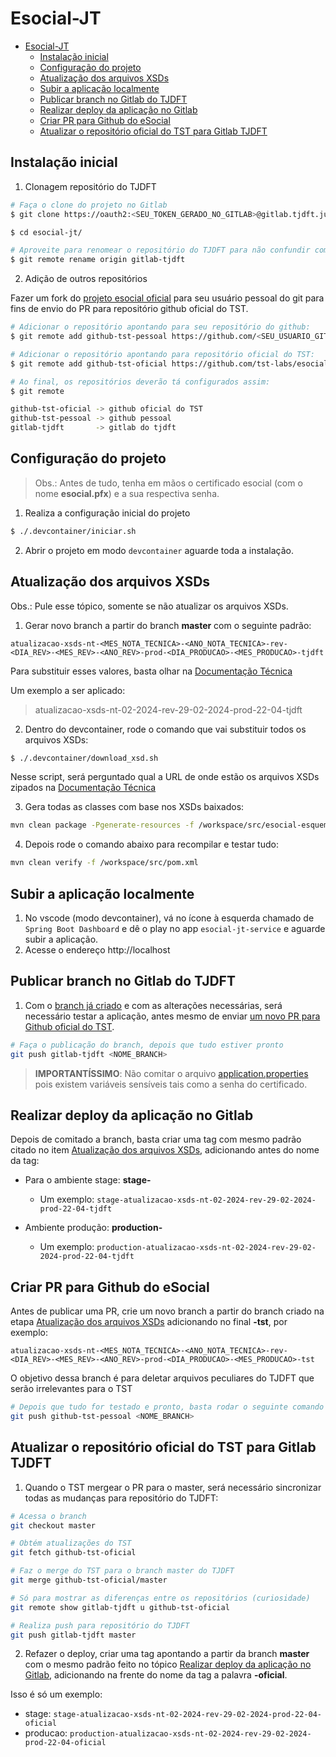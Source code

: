 # Esocial-JT

- [Esocial-JT](#esocial-jt)
  - [Instalação inicial](#instalação-inicial)
  - [Configuração do projeto](#configuração-do-projeto)
  - [Atualização dos arquivos XSDs](#atualização-dos-arquivos-xsds)
  - [Subir a aplicação localmente](#subir-a-aplicação-localmente)
  - [Publicar branch no Gitlab do TJDFT](#publicar-branch-no-gitlab-do-tjdft)
  - [Realizar deploy da aplicação no Gitlab](#realizar-deploy-da-aplicação-no-gitlab)
  - [Criar PR para Github do eSocial](#criar-pr-para-github-do-esocial)
  - [Atualizar o repositório oficial do TST para Gitlab TJDFT](#atualizar-o-repositório-oficial-do-tst-para-gitlab-tjdft)


## Instalação inicial

1) Clonagem repositório do TJDFT

```bash
# Faça o clone do projeto no Gitlab
$ git clone https://oauth2:<SEU_TOKEN_GERADO_NO_GITLAB>@gitlab.tjdft.jus.br/cosoft/nusof5/esocial/esocial-jt.git

$ cd esocial-jt/

# Aproveite para renomear o repositório do TJDFT para não confundir com os outros repositórios que serão adicionados a seguir
$ git remote rename origin gitlab-tjdft
```

2) Adição de outros repositórios

Fazer um fork do [projeto esocial oficial](https://github.com/tst-labs/esocial) para seu usuário pessoal do git para fins de envio do PR para repositório github oficial do TST.

```bash
# Adicionar o repositório apontando para seu repositório do github:
$ git remote add github-tst-pessoal https://github.com/<SEU_USUARIO_GITHUB>/esocial.git

# Adicionar o repositório apontando para repositório oficial do TST:
$ git remote add github-tst-oficial https://github.com/tst-labs/esocial.git

# Ao final, os repositórios deverão tá configurados assim:
$ git remote

github-tst-oficial -> github oficial do TST
github-tst-pessoal -> github pessoal
gitlab-tjdft       -> gitlab do tjdft
```

## Configuração do projeto

> Obs.: Antes de tudo, tenha em mãos o certificado esocial (com o nome **esocial.pfx**) e a sua respectiva senha.

1) Realiza a configuração inicial do projeto

```bash
$ ./.devcontainer/iniciar.sh
```

2) Abrir o projeto em modo `devcontainer` aguarde toda a instalação.

## Atualização dos arquivos XSDs

Obs.: Pule esse tópico, somente se não atualizar os arquivos XSDs.

1) Gerar novo branch a partir do branch **master** com o seguinte padrão:

`atualizacao-xsds-nt-<MES_NOTA_TECNICA>-<ANO_NOTA_TECNICA>-rev-<DIA_REV>-<MES_REV>-<ANO_REV>-prod-<DIA_PRODUCAO>-<MES_PRODUCAO>-tjdft`

Para substituir esses valores, basta olhar na [Documentação Técnica](https://www.gov.br/esocial/pt-br/documentacao-tecnica)

Um exemplo a ser aplicado:

> atualizacao-xsds-nt-02-2024-rev-29-02-2024-prod-22-04-tjdft

2) Dentro do devcontainer, rode o comando que vai substituir todos os arquivos XSDs:

```bash
$ ./.devcontainer/download_xsd.sh
```

Nesse script, será perguntado qual a URL de onde estão os arquivos XSDs zipados na [Documentação Técnica](https://www.gov.br/esocial/pt-br/documentacao-tecnica)

3) Gera todas as classes com base nos XSDs baixados:

```bash
mvn clean package -Pgenerate-resources -f /workspace/src/esocial-esquemas/pom.xml
```

4) Depois rode o comando abaixo para recompilar e testar tudo:

```bash
mvn clean verify -f /workspace/src/pom.xml
```

## Subir a aplicação localmente

1) No vscode (modo devcontainer), vá no ícone à esquerda chamado de `Spring Boot Dashboard` e dê o play no app `esocial-jt-service` e aguarde subir a aplicação.
2) Acesse o endereço http://localhost

## Publicar branch no Gitlab do TJDFT

1) Com o [branch já criado](#atualização-dos-arquivos-xsds) e com as alterações necessárias, será necessário testar a aplicação, antes mesmo de enviar [um novo PR para Github oficial do TST](#criar-pr-para-github-do-esocial).

```bash
# Faça o publicação do branch, depois que tudo estiver pronto
git push gitlab-tjdft <NOME_BRANCH>
```

> **IMPORTANTÍSSIMO**: Não comitar o arquivo [application.properties](../src/esocial-jt-service/src/main/resources/application.properties) pois existem variáveis sensíveis tais como a senha do certificado.

## Realizar deploy da aplicação no Gitlab

Depois de comitado a branch, basta criar uma tag com mesmo padrão citado no item [Atualização dos arquivos XSDs](#atualização-dos-arquivos-xsds), adicionando antes do nome da tag:

- Para o ambiente stage: **stage-**
  - Um exemplo: `stage-atualizacao-xsds-nt-02-2024-rev-29-02-2024-prod-22-04-tjdft`

- Ambiente produção: **production-**
  - Um exemplo: `production-atualizacao-xsds-nt-02-2024-rev-29-02-2024-prod-22-04-tjdft`

## Criar PR para Github do eSocial

Antes de publicar uma PR, crie um novo branch a partir do branch criado na etapa [Atualização dos arquivos XSDs](#atualização-dos-arquivos-xsds) adicionando no final **-tst**, por exemplo:

`atualizacao-xsds-nt-<MES_NOTA_TECNICA>-<ANO_NOTA_TECNICA>-rev-<DIA_REV>-<MES_REV>-<ANO_REV>-prod-<DIA_PRODUCAO>-<MES_PRODUCAO>-tst`

O objetivo dessa branch é para deletar arquivos peculiares do TJDFT que serão irrelevantes para o TST

```bash
# Depois que tudo for testado e pronto, basta rodar o seguinte comando
git push github-tst-pessoal <NOME_BRANCH>
```

## Atualizar o repositório oficial do TST para Gitlab TJDFT

1) Quando o TST mergear o PR para o master, será necessário sincronizar todas as mudanças para repositório do TJDFT:

```bash
# Acessa o branch
git checkout master

# Obtém atualizações do TST
git fetch github-tst-oficial

# Faz o merge do TST para o branch master do TJDFT
git merge github-tst-oficial/master

# Só para mostrar as diferenças entre os repositórios (curiosidade)
git remote show gitlab-tjdft u github-tst-oficial

# Realiza push para repositório do TJDFT
git push gitlab-tjdft master
```

2) Refazer o deploy, criar uma tag apontando a partir da branch **master** com o mesmo padrão feito no tópico [Realizar deploy da aplicação no Gitlab](#realizar-deploy-da-aplicação-no-gitlab), adicionando na frente do nome da tag a palavra **-oficial**.

Isso é só um exemplo: 

- stage: `stage-atualizacao-xsds-nt-02-2024-rev-29-02-2024-prod-22-04-oficial`
- producao: `production-atualizacao-xsds-nt-02-2024-rev-29-02-2024-prod-22-04-oficial`

